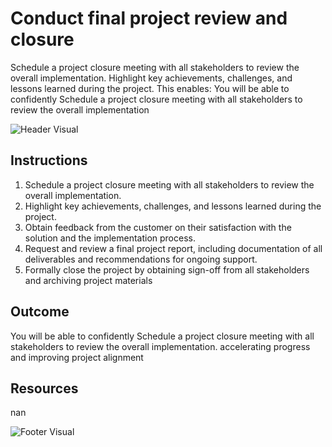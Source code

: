 # Conduct final project review and closure

Schedule a project closure meeting with all stakeholders to review the overall implementation. Highlight key achievements, challenges, and lessons learned during the project. This enables: You will be able to confidently Schedule a project closure meeting with all stakeholders to review the overall implementation

![Header Visual](https://raw.githubusercontent.com/BriskenFinancials/use-case-template/main/cards/assets/UC10000426-V-04-top.png)

## Instructions

1. Schedule a project closure meeting with all stakeholders to review the overall implementation.
2. Highlight key achievements, challenges, and lessons learned during the project.
3. Obtain feedback from the customer on their satisfaction with the solution and the implementation process.
4. Request and review a final project report, including documentation of all deliverables and recommendations for ongoing support.
5. Formally close the project by obtaining sign-off from all stakeholders and archiving project materials

## Outcome

You will be able to confidently Schedule a project closure meeting with all stakeholders to review the overall implementation. accelerating progress and improving project alignment

## Resources

nan

![Footer Visual](https://raw.githubusercontent.com/BriskenFinancials/use-case-template/main/cards/assets/UC10000426-V-04-bottom.png)
